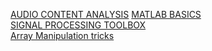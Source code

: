 [AUDIO CONTENT ANALYSIS](https://wp.nyu.edu/jpbello/teaching/aca/)
[MATLAB BASICS](https://www.mathworks.com/help/matlab/)<br>
[SIGNAL PROCESSING TOOLBOX](https://www.mathworks.com/help/signal/index.html)<br>
[Array Manipulation tricks](https://www.nyu.edu/classes/bello/MIR_files/Matlab%20array%20manipulation%20tips%20and%20tricks.pdf)<br>


